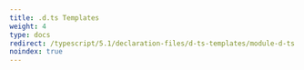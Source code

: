 ```yaml
---
title: .d.ts Templates
weight: 4
type: docs
redirect: /typescript/5.1/declaration-files/d-ts-templates/module-d-ts
noindex: true
---
```

